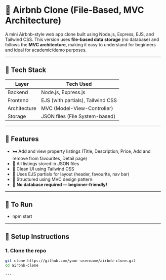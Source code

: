 # 🏡 Airbnb Clone (File-Based, MVC Architecture)

A mini Airbnb-style web app clone built using Node.js, Express, EJS, and Tailwind CSS. This version uses **file-based data storage** (no database) and follows the **MVC architecture**, making it easy to understand for beginners and ideal for academic/demo purposes.

---

## 📂 Tech Stack

| Layer        | Tech Used                         |
|--------------|-----------------------------------|
| Backend      | Node.js, Express.js               |
| Frontend     | EJS (with partials), Tailwind CSS |
| Architecture | MVC (Model-View-Controller)       |
| Storage      | JSON files (File System-based)    |

---

## 🚀 Features

- 🛏️ Add and view property listings (Title, Description, Price, Add and remove from favourites, Detail page)
- 📁 All listings stored in JSON files
- 🎨 Clean UI using Tailwind CSS
- 🧩 Uses EJS partials for layout (header, favourite, nav bar)
- 💼 Structured using MVC design pattern
- 📃 <strong>No database required — beginner-friendly!</strong>

---

## 🔧 To Run
- npm start

---

## 🔧 Setup Instructions

### 1. Clone the repo
```bash
git clone https://github.com/your-username/airbnb-clone.git
cd airbnb-clone

---


